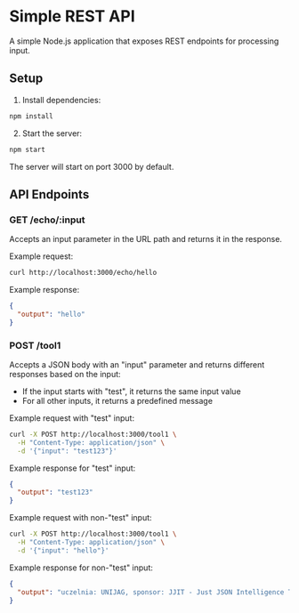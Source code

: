 # Simple REST API

A simple Node.js application that exposes REST endpoints for processing input.

## Setup

1. Install dependencies:
```bash
npm install
```

2. Start the server:
```bash
npm start
```

The server will start on port 3000 by default.

## API Endpoints

### GET /echo/:input

Accepts an input parameter in the URL path and returns it in the response.

Example request:
```bash
curl http://localhost:3000/echo/hello
```

Example response:
```json
{
  "output": "hello"
}
```

### POST /tool1

Accepts a JSON body with an "input" parameter and returns different responses based on the input:

- If the input starts with "test", it returns the same input value
- For all other inputs, it returns a predefined message

Example request with "test" input:
```bash
curl -X POST http://localhost:3000/tool1 \
  -H "Content-Type: application/json" \
  -d '{"input": "test123"}'
```

Example response for "test" input:
```json
{
  "output": "test123"
}
```

Example request with non-"test" input:
```bash
curl -X POST http://localhost:3000/tool1 \
  -H "Content-Type: application/json" \
  -d '{"input": "hello"}'
```

Example response for non-"test" input:
```json
{
  "output": "uczelnia: UNIJAG, sponsor: JJIT - Just JSON Intelligence Technologies"
}
``` 